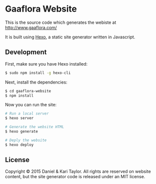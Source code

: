 # Gaaflora Website
This is the source code which generates the webiste at http://www.gaaflora.com/

It is built using [Hexo](http://hexo.io/), a static site generator written in Javascript.

## Development
First, make sure you have Hexo installed:

```bash
$ sudo npm install -g hexo-cli
```

Next, install the dependencies:

```bash
$ cd gaaflora-website
$ npm install
```

Now you can run the site:

```bash
# Run a local server
$ hexo server

# Generate the website HTML
$ hexo generate

# Deply the website
$ hexo deploy
```

## License
Copyright &copy; 2015 Daniel & Kari Taylor. All rights are reserved on website content, but the site generator code is released under an MIT license.
